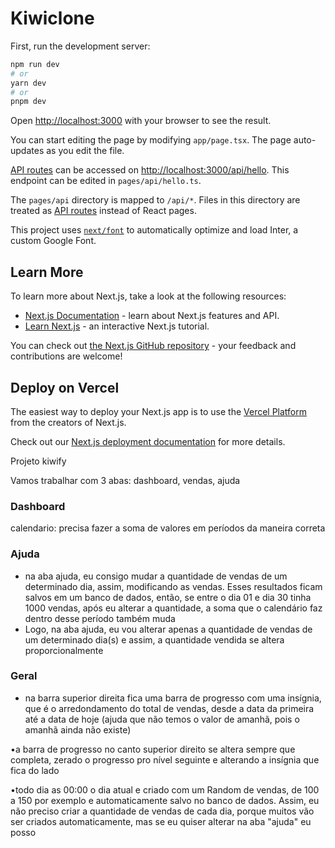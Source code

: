 # Kiwiclone

First, run the development server:

```bash
npm run dev
# or
yarn dev
# or
pnpm dev
```

Open [http://localhost:3000](http://localhost:3000) with your browser to see the result.

You can start editing the page by modifying `app/page.tsx`. The page auto-updates as you edit the file.

[API routes](https://nextjs.org/docs/api-routes/introduction) can be accessed on [http://localhost:3000/api/hello](http://localhost:3000/api/hello). This endpoint can be edited in `pages/api/hello.ts`.

The `pages/api` directory is mapped to `/api/*`. Files in this directory are treated as [API routes](https://nextjs.org/docs/api-routes/introduction) instead of React pages.

This project uses [`next/font`](https://nextjs.org/docs/basic-features/font-optimization) to automatically optimize and load Inter, a custom Google Font.

## Learn More

To learn more about Next.js, take a look at the following resources:

- [Next.js Documentation](https://nextjs.org/docs) - learn about Next.js features and API.
- [Learn Next.js](https://nextjs.org/learn) - an interactive Next.js tutorial.

You can check out [the Next.js GitHub repository](https://github.com/vercel/next.js/) - your feedback and contributions are welcome!

## Deploy on Vercel

The easiest way to deploy your Next.js app is to use the [Vercel Platform](https://vercel.com/new?utm_medium=default-template&filter=next.js&utm_source=create-next-app&utm_campaign=create-next-app-readme) from the creators of Next.js.

Check out our [Next.js deployment documentation](https://nextjs.org/docs/deployment) for more details.

Projeto kiwify

Vamos trabalhar com 3 abas: dashboard, vendas, ajuda

### Dashboard
calendario: precisa fazer a soma de valores em períodos da maneira correta


### Ajuda
- na aba ajuda, eu consigo mudar a quantidade de vendas de um determinado dia, assim, modificando as vendas. Esses resultados ficam salvos em um banco de dados, então, se entre o dia 01 e dia 30 tinha 1000 vendas, após eu alterar a quantidade, a soma que o calendário faz dentro desse período também muda
- Logo, na aba ajuda, eu vou alterar apenas a quantidade de vendas de um determinado dia(s) e assim, a quantidade vendida se altera proporcionalmente

### Geral

- na barra superior direita fica uma barra de progresso com uma insígnia, que é o arredondamento do total de vendas, desde a data da primeira até a data de hoje (ajuda que não temos o valor de amanhã, pois o amanhã ainda não existe)

•a barra de progresso no canto superior direito se altera sempre que completa, zerado o progresso pro nível seguinte e alterando a insígnia que fica do lado

•todo dia as 00:00 o dia atual e criado com um Random de vendas, de 100 a 150 por exemplo e automaticamente salvo no banco de dados. Assim, eu não preciso criar a quantidade de vendas de cada dia, porque muitos vão ser criados automaticamente, mas se eu quiser alterar na aba "ajuda" eu posso

